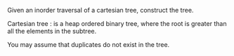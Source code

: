 Given an inorder traversal of a cartesian tree, construct the tree.

Cartesian tree : is a heap ordered binary tree, where the root is greater than all the elements in the subtree.

You may assume that duplicates do not exist in the tree.
